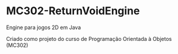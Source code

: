 # MC302-ReturnVoidEngine
Engine para jogos 2D em Java

Criado como projeto do curso de Programação Orientada à Objetos (MC302)
